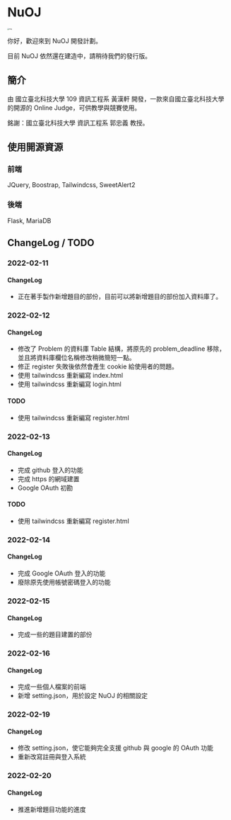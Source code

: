 # NuOJ

<img src="https://i.imgur.com/YHtW6Kj.png" alt="img" style="zoom: 25%;" />

你好，歡迎來到 NuOJ 開發計劃。

目前 NuOJ 依然還在建造中，請稍待我們的發行版。



## 簡介

由 國立臺北科技大學 109 資訊工程系 黃漢軒 開發，一款來自國立臺北科技大學的開源的 Online Judge，可供教學與競賽使用。



銘謝：國立臺北科技大學 資訊工程系 郭忠義 教授。



## 使用開源資源

### 前端

JQuery, Boostrap, Tailwindcss, SweetAlert2



### 後端

Flask, MariaDB





## ChangeLog / TODO

### 2022-02-11

#### ChangeLog

- 正在著手製作新增題目的部份，目前可以將新增題目的部份加入資料庫了。



### 2022-02-12

#### ChangeLog

- 修改了 Problem 的資料庫 Table 結構，將原先的 problem_deadline 移除，並且將資料庫欄位名稱修改稍微簡短一點。
- 修正 register 失敗後依然會產生 cookie 給使用者的問題。
- 使用 tailwindcss 重新編寫 index.html
- 使用 tailwindcss 重新編寫 login.html

#### TODO

- 使用 tailwindcss 重新編寫 register.html



### 2022-02-13

#### ChangeLog

 - 完成 github 登入的功能
 - 完成 https 的網域建置
 - Google OAuth 初勘

#### TODO

 - 使用 tailwindcss 重新編寫 register.html



### 2022-02-14

#### ChangeLog

 - 完成 Google OAuth 登入的功能
 - 廢除原先使用帳號密碼登入的功能



### 2022-02-15

#### ChangeLog

 - 完成一些的題目建置的部份



### 2022-02-16

#### ChangeLog

- 完成一些個人檔案的前端
- 新增 setting.json，用於設定 NuOJ 的相關設定

### 2022-02-19 

#### ChangeLog

- 修改 setting.json，使它能夠完全支援 github 與 google 的 OAuth 功能
- 重新改寫註冊與登入系統

### 2022-02-20

#### ChangeLog

- 推進新增題目功能的進度